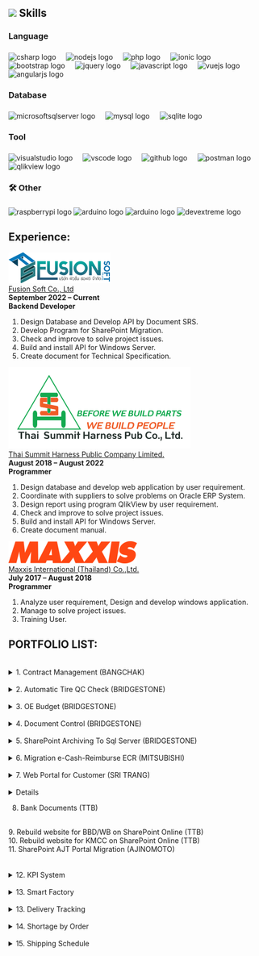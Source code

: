 <!-- <div align="center">
  <img height="150" src="img/profile.jpg"  />
</div> -->

###

<!-- <h1 align="center">hey there 👋</h1>

###

<h3 align="left">👩‍💻  About Me</h3>

###

<p align="left">I'm ... from ....<br><br>- 🔭 I’m working as ...<br>- 📚 I'm currently learning ...<br>- ⚡ In my free time I ...</p>

### -->



## <img src="https://media2.giphy.com/media/QssGEmpkyEOhBCb7e1/giphy.gif?cid=ecf05e47a0n3gi1bfqntqmob8g9aid1oyj2wr3ds3mg700bl&rid=giphy.gif" width ="25"><b> Skills</b>
<!-- <img src="https://user-images.githubusercontent.com/73097560/115834477-dbab4500-a447-11eb-908a-139a6edaec5c.gif">
<br/> -->

<h3 align="left">Language</h3>

###

<div align="left">
  <img src="https://skillicons.dev/icons?i=cs" height="40" alt="csharp logo"  />
  <img width="12" />
  <img src="https://img.shields.io/badge/Node.js-339933?logo=nodedotjs&logoColor=white&style=for-the-badge" height="40" alt="nodejs logo"  />
  <img width="12" />
  <img src="https://cdn.jsdelivr.net/gh/devicons/devicon/icons/php/php-original.svg" height="40" alt="php logo"  />
  <img width="12" />
  <img src="https://img.shields.io/badge/Ionic-3880FF?logo=ionic&logoColor=white&style=for-the-badge" height="40" alt="ionic logo"  />
  <img width="12" />
  <img src="https://img.shields.io/badge/Bootstrap-7952B3?logo=bootstrap&logoColor=white&style=for-the-badge" height="40" alt="bootstrap logo"  />
  <img width="12" />
  <img src="https://img.shields.io/badge/jQuery-0769AD?logo=jquery&logoColor=white&style=for-the-badge" height="40" alt="jquery logo"  />
  <img width="12" />
  <img src="https://img.shields.io/badge/JavaScript-F7DF1E?logo=javascript&logoColor=black&style=for-the-badge" height="40" alt="javascript logo"  />
  <img width="12" />
  <img src="https://img.shields.io/badge/Vue.js-4FC08D?logo=vuedotjs&logoColor=black&style=for-the-badge" height="40" alt="vuejs logo"  />
  <img width="12" />
  <img src="https://img.shields.io/badge/Angular-DD0031?logo=angular&logoColor=white&style=for-the-badge" height="40" alt="angularjs logo"  />
</div>

###

<h3 align="left">Database</h3>

###

<div align="left">
  <img src="https://img.shields.io/badge/Microsoft SQL Server-CC2927?logo=microsoftsqlserver&logoColor=white&style=for-the-badge" height="40" alt="microsoftsqlserver logo"  />
  <img width="12" />
  <img src="https://img.shields.io/badge/MySQL-4479A1?logo=mysql&logoColor=white&style=for-the-badge" height="40" alt="mysql logo"  />
  <img width="12" />
  <img src="https://img.shields.io/badge/SQLite-003B57?logo=sqlite&logoColor=white&style=for-the-badge" height="40" alt="sqlite logo"  />
</div>

###

<h3 align="left">Tool</h3>

###

<div align="left">
  <img src="https://img.shields.io/badge/Visual Studio-5C2D91?logo=visualstudio&logoColor=white&style=for-the-badge" height="40" alt="visualstudio logo"  />
  <img width="12" />
  <img src="https://img.shields.io/badge/Visual Studio Code-007ACC?logo=visualstudiocode&logoColor=white&style=for-the-badge" height="40" alt="vscode logo"  />
  <img width="12" />
  <img src="https://img.shields.io/badge/GitHub-181717?logo=github&logoColor=white&style=for-the-badge" height="40" alt="github logo"  />
  <img width="12" />
  <img src="https://img.shields.io/badge/Postman-FF6C37?logo=postman&logoColor=black&style=for-the-badge" height="40" alt="postman logo"  />
  <img width="12" />
  <img src="https://encrypted-tbn0.gstatic.com/images?q=tbn:ANd9GcSA0z68y99HfM6xgHj-GJYEBy-OzYF2SAhSibIfYG75bgXHyvTAupfWiMX3ZxUHfXWvsQ&usqp=CAU" height="40" alt="qlikview logo"  />
</div>

###

<h3 align="left">🛠 Other</h3>

###

<div align="left">
  <img src="https://img.shields.io/badge/Raspberry Pi-A22846?logo=raspberrypi&logoColor=white&style=for-the-badge" height="40" alt="raspberrypi logo"  />
  <img src="https://img.shields.io/badge/Arduino-00979D?logo=arduino&logoColor=white&style=for-the-badge" height="40" alt="arduino logo"  />
  <img src="https://encrypted-tbn0.gstatic.com/images?q=tbn:ANd9GcSc3D5Z63nmcUgC2xfIhaCENsVYM3kJp8CxkkL24qeDXGgAK36dv3gdrNVLJ6s3xG28hA&usqp=CAU" height="40" alt="arduino logo"  />
  <img src="https://www.tangunsoft.com/storage/admin/editing/1589502536image.png" height="40" alt="devextreme logo"  />
  
</div>

###

## Experience:

![Fusion Soft Co., Ltd](img/logo-fusion.png)
<br/>
[Fusion Soft Co., Ltd](https://www.fusionsoft.co.th/) 
<br/>
**September 2022 – Current** 
<br/>
**Backend Developer** 
<br/>
1.	Design Database and Develop API by Document SRS.
2.	Develop Program for SharePoint Migration.
3.	Check and improve to solve project issues.
4.	Build and install API for Windows Server.
5.	Create document for Technical Specification.

![Thai Summit Harness Public Company Limited.](img/logo-tsh.png)
<br/>
[Thai Summit Harness Public Company Limited.](https://www.tshpcl.com/) 
<br/>
**August 2018 – August 2022** 
<br/>
**Programmer** 
<br/>
1.	Design database and develop web application by user requirement.
2.	Coordinate with suppliers to solve problems on Oracle ERP System.
3.	Design report using program QlikView by user requirement. 
4.	Check and improve to solve project issues.
5.	Build and install API for Windows Server.
6.	Create document manual.

![Maxxis International (Thailand) Co.,Ltd.](img/logo-maxxis.png)
<br/>
[Maxxis International (Thailand) Co.,Ltd.](https://www.maxxis.co.th/MIT/index.asp) 
<br/>
**July 2017 – August 2018** 
<br/>
**Programmer** 
<br/>
1.	Analyze user requirement, Design and develop windows application.
2.	Manage to solve project issues.
3.	Training User.

###

## PORTFOLIO LIST:
<!-- <br/>
**BANGCHAK**  -->
<br/>
<details>
  <summary>1. Contract Management (BANGCHAK)</summary>
    <div>
      <samp>
        <img src="img/pot-bcp-1_1.png">
      </samp>
    </div>
</details>

<!-- <br/>
**BRIDGESTONE**  -->
<br/>
<!-- 2. Automatic Tire QC Check (BRIDGESTONE)
<img src="img/pot-bst-1_1.png">  -->
<details>
  <summary>2. Automatic Tire QC Check (BRIDGESTONE)</summary>
    <div>
      <samp>
        <img src="img/pot-bst-1_1.png">
      </samp>
    </div>
</details>

<br/>
<!-- 3. OE Budget (BRIDGESTONE)
<img src="img/pot-bst-1_2.png"> -->
<details>
  <summary>3. OE Budget (BRIDGESTONE)</summary>
    <div>
      <samp>
        <img src="img/pot-bst-1_2.png">
      </samp>
    </div>
</details>

<br/>
<!-- 4. Document Control (BRIDGESTONE)
<img src="img/pot-bst-1_3.png"> -->
<details>
  <summary>4. Document Control (BRIDGESTONE)</summary>
    <div>
      <samp>
        <img src="img/pot-bst-1_3.png">
      </samp>
    </div>
</details>

<br/>
<!-- 5. SharePoint Archiving To Sql Server (BRIDGESTONE) -->
<!-- <img src="img/pot-bst-1_4.png">  -->
<details>
  <summary>5. SharePoint Archiving To Sql Server (BRIDGESTONE)</summary>
    <div>
      <samp>
        <!-- <img src="img/pot-bst-1_2.png"> -->
      </samp>
    </div>
</details>

<!-- <br/>
**MITSUBISHI**  -->
<br/>
<!-- 6. Migration e-Cash-Reimburse ECR (MITSUBISHI) -->
<!-- <img src="img/pot-mmth-1_1.png"> -->
<details>
  <summary>6. Migration e-Cash-Reimburse ECR (MITSUBISHI)</summary>
    <div>
      <samp>
        <img src="img/pot-mmth-1_1.png">
      </samp>
    </div>
</details>

<!-- <br/>
**SRI TRANG**  -->
<br/>
<!-- 7. Web Portal for Customer (SRI TRANG)
<img src="img/pot-sta-1_1.jpg"> -->
<details>
  <summary>7. Web Portal for Customer (SRI TRANG)</summary>
    <div>
      <samp>
        <img src="img/pot-sta-1_1.jpg">
      </samp>
    </div>
</details>

<!-- <br/>
**TTB(Migration Data)**  -->
<br/>
<details>
    <div>
        <img src="img/pot-mi-1_1.jpg">
    </div>
</details>

8. Bank Documents (TTB)
<br/>
9. Rebuild website for BBD/WB on SharePoint Online (TTB)
<br/>
10. Rebuild website for KMCC on SharePoint Online (TTB)

<!-- <br/>
**AJINOMOTO(Migration Data)**  -->
<br/>
11. SharePoint AJT Portal Migration (AJINOMOTO)

<br/>
<br/>
<br/>
<details>
  <summary>12. KPI System</summary>
    <div>
      <samp>
        <img src="img/pot-tsh-1_1.png">
      </samp>
    </div>
</details>

<br/>
<details>
  <summary>13. Smart Factory</summary>
    <div>
      <samp>
        <img src="img/pot-tsh-1_2.png">
      </samp>
    </div>
</details>

<br/>
<details>
  <summary>13. Delivery Tracking</summary>
    <div>
      <samp>
        <img src="img/pot-tsh-1_3.png">
      </samp>
    </div>
</details>

<br/>
<details>
  <summary>14. Shortage by Order</summary>
    <div>
      <samp>
        <img src="img/pot-tsh-1_4.png">
      </samp>
    </div>
</details>

<br/>
<details>
  <summary>15. Shipping Schedule</summary>
    <div>
      <samp>
        <img src="img/pot-tsh-1_5.png">
      </samp>
    </div>
</details>